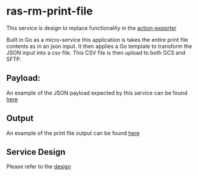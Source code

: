 # ras-rm-print-file

This service is design to replace functionality in the [action-exporter](https://github.com/ONSdigital/rm-actionexporter-service)

Built in Go as a micro-service this application is takes the entire print file contents as in an json input. It then
applies a Go template to transform the JSON input into a csv file. This CSV file is then upload to both GCS and SFTP.

## Payload:
An example of the JSON payload expected by this service can be found [here](example.json)

## Output
An example of the print file output can be found [here](example.csv)

## Service Design
Please refer to the [design](https://github.com/ONSdigital/ras-rm-documentation/tree/main/service-design/ras-rm-print-file)